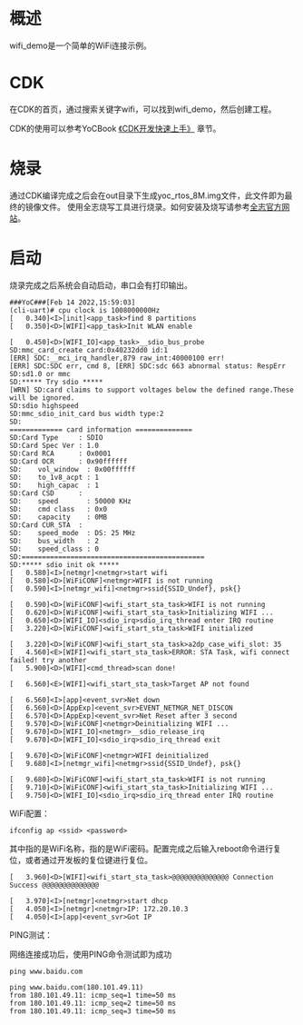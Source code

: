 # 概述
wifi_demo是一个简单的WiFi连接示例。

# CDK
在CDK的首页，通过搜索关键字wifi，可以找到wifi_demo，然后创建工程。

CDK的使用可以参考YoCBook [《CDK开发快速上手》](https://yoc.docs.t-head.cn/yocbook/Chapter2-%E5%BF%AB%E9%80%9F%E4%B8%8A%E6%89%8B%E6%8C%87%E5%BC%95/%E4%BD%BF%E7%94%A8CDK%E5%BC%80%E5%8F%91%E5%BF%AB%E9%80%9F%E4%B8%8A%E6%89%8B.html) 章节。

# 烧录
通过CDK编译完成之后会在out目录下生成yoc_rtos_8M.img文件，此文件即为最终的镜像文件。
使用全志烧写工具进行烧录。如何安装及烧写请参考[全志官方网站](https://d1.docs.aw-ol.com/study/study_4compile/#phoenixsuit)。

# 启动
烧录完成之后系统会自动启动，串口会有打印输出。
```cli
###YoC###[Feb 14 2022,15:59:03]
(cli-uart)# cpu clock is 1008000000Hz
[   0.340]<I>[init]<app_task>find 8 partitions
[   0.350]<D>[WIFI]<app_task>Init WLAN enable

[   0.450]<D>[WIFI_IO]<app_task>__sdio_bus_probe
SD:mmc_card_create card:0x40232dd0 id:1
[ERR] SDC:__mci_irq_handler,879 raw_int:40000100 err!
[ERR] SDC:SDC err, cmd 8, [ERR] SDC:sdc 663 abnormal status: RespErr
SD:sd1.0 or mmc
SD:***** Try sdio *****
[WRN] SD:card claims to support voltages below the defined range.These will be ignored.
SD:sdio highspeed 
SD:mmc_sdio_init_card bus width type:2
SD:
============= card information ==============
SD:Card Type     : SDIO
SD:Card Spec Ver : 1.0
SD:Card RCA      : 0x0001 
SD:Card OCR      : 0x90ffffff
SD:    vol_window  : 0x00ffffff
SD:    to_1v8_acpt : 1
SD:    high_capac  : 1
SD:Card CSD      :
SD:    speed       : 50000 KHz
SD:    cmd class   : 0x0
SD:    capacity    : 0MB
SD:Card CUR_STA  :
SD:    speed_mode  : DS: 25 MHz
SD:    bus_width   : 2
SD:    speed_class : 0
SD:=============================================
SD:***** sdio init ok *****
[   0.580]<I>[netmgr]<netmgr>start wifi
[   0.580]<D>[WiFiCONF]<netmgr>WIFI is not running
[   0.590]<I>[netmgr_wifi]<netmgr>ssid{SSID_Undef}, psk{}

[   0.590]<D>[WiFiCONF]<wifi_start_sta_task>WIFI is not running
[   0.620]<D>[WiFiCONF]<wifi_start_sta_task>Initializing WIFI ...
[   0.650]<D>[WIFI_IO]<sdio_irq>sdio_irq_thread enter IRQ routine
[   3.220]<D>[WiFiCONF]<wifi_start_sta_task>WIFI initialized

[   3.220]<D>[WiFiCONF]<wifi_start_sta_task>a2dp_case_wifi_slot: 35
[   4.560]<E>[WIFI]<wifi_start_sta_task>ERROR: STA Task, wifi connect failed! try another
[   5.900]<D>[WIFI]<cmd_thread>scan done!

[   6.560]<E>[WIFI]<wifi_start_sta_task>Target AP not found

[   6.560]<I>[app]<event_svr>Net down
[   6.560]<D>[AppExp]<event_svr>EVENT_NETMGR_NET_DISCON
[   6.570]<D>[AppExp]<event_svr>Net Reset after 3 second
[   9.570]<D>[WiFiCONF]<netmgr>Deinitializing WIFI ...
[   9.670]<D>[WIFI_IO]<netmgr>__sdio_release_irq
[   9.670]<D>[WIFI_IO]<sdio_irq>sdio_irq_thread exit

[   9.670]<D>[WiFiCONF]<netmgr>WIFI deinitialized
[   9.680]<I>[netmgr_wifi]<netmgr>ssid{SSID_Undef}, psk{}

[   9.680]<D>[WiFiCONF]<wifi_start_sta_task>WIFI is not running
[   9.710]<D>[WiFiCONF]<wifi_start_sta_task>Initializing WIFI ...
[   9.750]<D>[WIFI_IO]<sdio_irq>sdio_irq_thread enter IRQ routine
```

WiFi配置：
```cli
ifconfig ap <ssid> <password>
```
其中<ssid>指的是WiFi名称，<password>指的是WiFi密码。配置完成之后输入reboot命令进行复位，或者通过开发板的复位键进行复位。

```cli
[   3.960]<D>[WIFI]<wifi_start_sta_task>@@@@@@@@@@@@@@ Connection Success @@@@@@@@@@@@@@

[   3.970]<I>[netmgr]<netmgr>start dhcp
[   4.050]<I>[netmgr]<netmgr>IP: 172.20.10.3
[   4.050]<I>[app]<event_svr>Got IP
```

PING测试：

网络连接成功后，使用PING命令测试即为成功

```cli
ping www.baidu.com

ping www.baidu.com(180.101.49.11)
from 180.101.49.11: icmp_seq=1 time=50 ms
from 180.101.49.11: icmp_seq=2 time=50 ms
from 180.101.49.11: icmp_seq=3 time=50 ms
```
